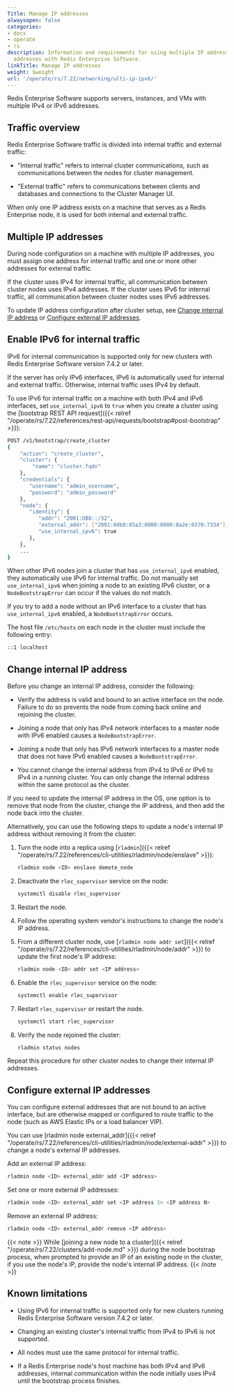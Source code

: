 ```yaml
---
Title: Manage IP addresses
alwaysopen: false
categories:
- docs
- operate
- rs
description: Information and requirements for using multiple IP addresses or IPv6
  addresses with Redis Enterprise Software.
linkTitle: Manage IP addresses
weight: $weight
url: '/operate/rs/7.22/networking/ulti-ip-ipv6/'
---
```

Redis Enterprise Software supports servers, instances, and VMs with
multiple IPv4 or IPv6 addresses.

## Traffic overview

Redis Enterprise Software traffic is divided into internal traffic and external traffic:

- "Internal traffic" refers to internal cluster communications, such as communications between the nodes for cluster management.

- "External traffic" refers to communications between clients and databases and connections to the Cluster Manager UI.

When only one IP address exists on a machine that serves as a Redis Enterprise node, it is used for both internal and external traffic.

## Multiple IP addresses

During node configuration on a machine with multiple IP addresses, you must assign one address for internal traffic and one or more other addresses for external traffic.

If the cluster uses IPv4 for internal traffic, all communication between cluster nodes uses IPv4 addresses. If the cluster uses IPv6 for internal traffic, all communication between cluster nodes uses IPv6 addresses.

To update IP address configuration after cluster setup, see [Change internal IP address](#change-internal-ip-address) or [Configure external IP addresses](#configure-external-ip-addresses).

## Enable IPv6 for internal traffic

IPv6 for internal communication is supported only for new clusters with Redis Enterprise Software version 7.4.2 or later.

If the server has only IPv6 interfaces, IPv6 is automatically used for internal and external traffic. Otherwise, internal traffic uses IPv4 by default. 

To use IPv6 for internal traffic on a machine with both IPv4 and IPv6 interfaces, set `use_internal_ipv6` to `true` when you create a cluster using the [bootstrap REST API request]({{< relref "/operate/rs/7.22/references/rest-api/requests/bootstrap#post-bootstrap" >}}):

```sh
POST /v1/bootstrap/create_cluster
{
    "action": "create_cluster",
    "cluster": { 
        "name": "cluster.fqdn" 
    },
    "credentials": {
       "username": "admin_username",
       "password": "admin_password"
    },
    "node": {
       "identity": {
          "addr": "2001:DB8::/32",
          "external_addr": ["2001:0db8:85a3:0000:0000:8a2e:0370:7334"],
          "use_internal_ipv6": true
       },
    },
    ...
}
```

When other IPv6 nodes join a cluster that has `use_internal_ipv6` enabled, they automatically use IPv6 for internal traffic. Do not manually set `use_internal_ipv6` when joining a node to an existing IPv6 cluster, or a `NodeBootstrapError` can occur if the values do not match.

If you try to add a node without an IPv6 interface to a cluster that has `use_internal_ipv6` enabled, a `NodeBootstrapError` occurs.

The host file `/etc/hosts` on each node in the cluster must include the following entry:

```sh
::1 localhost
```

## Change internal IP address

Before you change an internal IP address, consider the following:

- Verify the address is valid and bound to an active interface on the node. Failure to do so prevents the node from coming back online and rejoining the cluster.

- Joining a node that only has IPv4 network interfaces to a master node with IPv6 enabled causes a `NodeBootstrapError`.

- Joining a node that only has IPv6 network interfaces to a master node that does not have IPv6 enabled causes a `NodeBootstrapError`.

- You cannot change the internal address from IPv4 to IPv6 or IPv6 to IPv4 in a running cluster. You can only change the internal address within the same protocol as the cluster.

If you need to update the internal IP address in the OS, one option is to remove that node from the cluster, change the IP address, and then add the node back into the cluster.

Alternatively, you can use the following steps to update a node's internal IP address without removing it from the cluster:

1. Turn the node into a replica using [`rladmin`]({{< relref "/operate/rs/7.22/references/cli-utilities/rladmin/node/enslave" >}}):

    ```sh
    rladmin node <ID> enslave demote_node
    ```

1. Deactivate the `rlec_supervisor` service on the node:

    ```sh
    systemctl disable rlec_supervisor 
    ```

1. Restart the node.

1. Follow the operating system vendor's instructions to change the node's IP address.

1. From a different cluster node, use [`rladmin node addr set`]({{< relref "/operate/rs/7.22/references/cli-utilities/rladmin/node/addr" >}}) to update the first node's IP address:

    ```sh
    rladmin node <ID> addr set <IP address>
    ```

1. Enable the `rlec_supervisor` service on the node:

    ```sh
    systemctl enable rlec_supervisor 
    ```

1. Restart `rlec_supervisor` or restart the node.


    ```sh
    systemctl start rlec_supervisor
    ```

1. Verify the node rejoined the cluster:

    ```sh
    rladmin status nodes
    ```

Repeat this procedure for other cluster nodes to change their internal IP addresses.

## Configure external IP addresses

You can configure external addresses that are not bound to an active interface, but are otherwise mapped or configured to route traffic to the node (such as AWS Elastic IPs or a load balancer VIP).

You can use [rladmin node external_addr]({{< relref "/operate/rs/7.22/references/cli-utilities/rladmin/node/external-addr" >}}) to change a node's external IP addresses.

Add an external IP address:

```sh
rladmin node <ID> external_addr add <IP address>
```

Set one or more external IP addresses:

```sh
rladmin node <ID> external_addr set <IP address 1> <IP address N>
```


Remove an external IP address:

```sh
rladmin node <ID> external_addr remove <IP address>
```

{{< note >}}
While [joining a new node to a
cluster]({{< relref "/operate/rs/7.22/clusters/add-node.md" >}})
during the node bootstrap process,
when prompted to provide an IP of an existing node in the cluster,
if you use the node's IP, provide the node's internal IP address.
{{< /note >}}

## Known limitations

- Using IPv6 for internal traffic is supported only for new clusters running Redis Enterprise Software version 7.4.2 or later.

- Changing an existing cluster's internal traffic from IPv4 to IPv6 is not supported.

- All nodes must use the same protocol for internal traffic.

- If a Redis Enterprise node's host machine has both IPv4 and IPv6 addresses, internal communication within the node initially uses IPv4 until the bootstrap process finishes.

